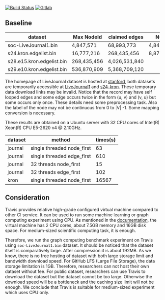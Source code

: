 [![Build Status](https://api.travis-ci.com/zhaofeng-shu33/triangle_counting_benchmark.svg?branch=master)](https://travis-ci.com/zhaofeng-shu33/triangle_counting_benchmark/)
[![Gitlab](https://gitlab.com/zhaofeng-shu33/triangle_counting_self-hosted_runner/badges/master/pipeline.svg)](https://gitlab.com/zhaofeng-shu33/triangle_counting_self-hosted_runner)

## Baseline

| dataset                   | Max NodeId  | claimed edges | N(V)      | N(E)          | N(T)           |
| ------------------------- | ----------- | ------------- | --------- |-------------- | -------------- |
| soc-LiveJournal1.bin      | 4,847,571   | 68,993,773    | 4,847,571 | 42851237      | 285,730,264    |
| s24.kron.edgelist.bin     | 16,777,216  | 268,435,456   | 8,871,830 | 260,379,850   | 10,286,638,314 |
| s28.e15.kron.edgelist.bin | 268,435,456 | 4,026,531,840 |           | 3,973,862,397 |                |
| s29.e10.kron.edgelist.bin | 536,870,909 | 5,368,709,120 |           | 5,333,466,522 |                |

The homepage of LiveJournal dataset is hosted at [stanford](https://snap.stanford.edu/data/soc-LiveJournal1.html), both datasets are temporarily accessible at [LiveJournal1](http://datafountain.int-yt.com/BDCI2019/FeiMa/soc-LiveJournal1.bin) and [s24-kron](http://datafountain.int-yt.com/BDCI2019/FeiMa/s24.kron.edgelist.bin). These temporary data download links may be invalid. Notice that the record may have self looped edges and some edge occurs twice in the form (u, v) and (v, u) but some occurs only once. These details need some preprocessing task. Also the label of the node may not be continuous from 0 to |V| -1. Some mapping conversion is necessary.

These results are obtained on a Ubuntu server with 32 CPU cores of Intel(R) Xeon(R) CPU E5-2620 v4 @ 2.10GHz.

| dataset | method                     | times(s) |
| ------- | -------------------------- | -------- |
| journal | single threaded node_first | 63       |
| journal | single threaded edge_first | 610      |
| journal | 32 threads node_first      | 15       |
| journal | 32 threads edge_first      | 102      |
| kron    | single threaded node_first | 16567    |

## Consideration

Travis provides relative high-grade configured virtual machine compared to other CI service. It can be used to run some machine learning or graph computing experiment using CPU. As mentioned in the [documentation](https://docs.travis-ci.com/user/reference/overview/#virtualisation-environment-vs-operating-system), the virtual machine has 2 CPU cores, about 7.5GB memory and 16GB disk space. For medium-sized scientific computing task, it is enough.  

Therefore, we run the graph computing benchmark experiment on Travis using `soc-LiveJournal1.bin` dataset. It should be noticed that the dataset itself is comparatively large. After compression it is about 192MB. As we know, there is no free hosting of dataset with both large storage limit and bandwidth download speed. For GitHub LFS (Large File Storage), the data storage limitation is 1GB.  Therefore, researchers can not host their own dataset without fee. For public dataset, researchers can use Travis to download the dataset but the dataset cannot be too large. Otherwise the download speed will be a bottleneck and the caching size limit will not be enough. We conclude that Travis is suitable for medium-sized experiment which uses CPU only. 
